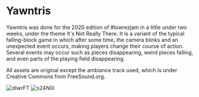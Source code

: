 # Yawntris

Yawntris was done for the 2020 edition of #lowrezjam in a little under two weeks, under the theme It's Not Really There. It is a variant of the typical falling-block game in which after some time, the camera blinks and an unexpected event occurs, making players change their course of action. Several events may occur such as pieces disappearing, weird pieces falling, and even parts of the playing field disappearing.

All assets are original except the ambiance track used, which is under Creative Commons from FreeSound.org.

![diwrFT](https://user-images.githubusercontent.com/63672636/110176595-777ee400-7dfb-11eb-89b3-f365fdf0f8e3.png)
![s24N0i](https://user-images.githubusercontent.com/63672636/110176596-78b01100-7dfb-11eb-80b9-db67d1f21d48.png)
